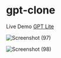 # gpt-clone

Live Demo [GPT Lite](https://gpt-clone-seven.vercel.app/)

![Screenshot (97)](https://user-images.githubusercontent.com/90024300/235361032-a38591c2-5df6-490d-be9d-6dcfb0328bdb.png)

![Screenshot (98)](https://user-images.githubusercontent.com/90024300/235361040-bcb01486-7b3e-46a1-9a9c-2021ad40e297.png)
